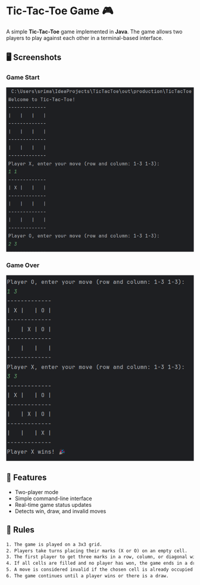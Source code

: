 # Tic-Tac-Toe Game 🎮

A simple **Tic-Tac-Toe** game implemented in **Java**. The game allows two players to play against each other in a terminal-based interface.

## 🖥️ Screenshots

### Game Start
![Game Start](img/screenshot1.png)

### Game Over
![Game Over](img/screenshot2.png)

## 🚀 Features
- Two-player mode
- Simple command-line interface
- Real-time game status updates
- Detects win, draw, and invalid moves

## 📜 Rules
```txt
1. The game is played on a 3x3 grid.
2. Players take turns placing their marks (X or O) on an empty cell.
3. The first player to get three marks in a row, column, or diagonal wins.
4. If all cells are filled and no player has won, the game ends in a draw.
5. A move is considered invalid if the chosen cell is already occupied or out of range.
6. The game continues until a player wins or there is a draw.
